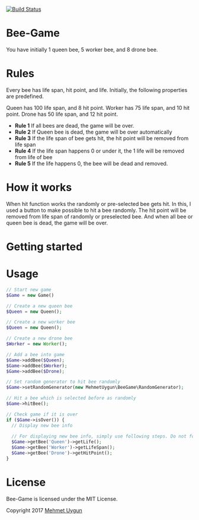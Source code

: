 [![Build Status](https://travis-ci.org/mehmetuygun/bee-game.svg?branch=master)](https://travis-ci.org/mehmetuygun/bee-game)

# Bee-Game

You have initially 1 queen bee, 5 worker bee, and 8 drone bee. 

# Rules

Every bee has life span, hit point, and life. Initially, the following properties are predefined.

  Queen has 100 life span, and 8 hit point.
  Worker has 75 life span, and 10 hit point.
  Drone has 50 life span, and 12 hit point.
  
+ **Rule 1** If all bees are dead, the game will be over.
+ **Rule 2** If Queen bee is dead, the game will be over automatically
+ **Rule 3** If the life span of bee gets hit, the hit point will be removed from life span
+ **Rule 4** If the life span happens 0 or under it, the 1 life will be removed from life of bee
+ **Rule 5** If the life happens 0, the bee will be dead and removed.

# How it works

When hit function works the randomly or pre-selected bee gets hit. In this, I used a button to make possible to hit a bee randomly. The hit point will be removed from life span of randomly or preselected bee. And when all bee or queen bee is dead, the game will be over.

# Getting started

# Usage

```php
// Start new game
$Game = new Game()
```

```php
// Create a new queen bee
$Queen = new Queen();
```

```php
// Create a new worker bee
$Queen = new Queen();
```

```php
// Create a new drone bee
$Worker = new Worker();
```

```php
// Add a bee into game
$Game->addBee($Queen);
$Game->addBee($Worker);
$Game->addBee($Drone);
```

```php
// Set random generator to hit bee randomly 
$Game->setRandomGenerator(new MehmetUygun\BeeGame\RandomGenerator);
```

```php
// Hit a bee which is selected before as randomly
$Game->hitBee();
```

```php
// Check game if it is over 
if ($Game->isOver()) {
  // Display new bee info
  
  // For displaying new bee info, simply use following steps. Do not forget to use the right bee name as following
  $Game->getBee('Queen')->getLife();
  $Game->getBee('Worker')->getLifeSpan();
  $Game->getBee('Drone')->getHitPoint();
}
```
# License

  Bee-Game is licensed under the MIT License.

  Copyright 2017 
  [Mehmet Uygun](https://www.linkedin.com/in/mehmet-uygun "Linkedin Account")

  
